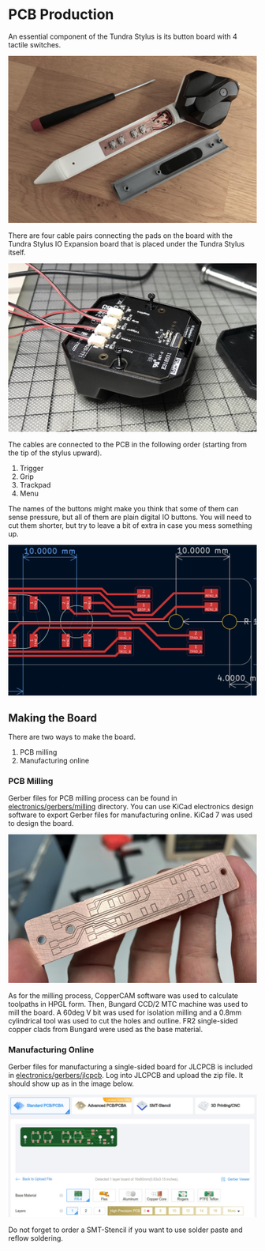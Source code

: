 # PCB Production

An essential component of the Tundra Stylus is its button board with 4 tactile switches. 

![Tundra Stylus PCB](../media/stylus_open.jpg)

There are four cable pairs connecting the pads on the board with the Tundra Stylus IO Expansion board that is placed under the Tundra Stylus itself.

![IO Expansion Board](../media/io_expansion.jpg)

The cables are connected to the PCB in the following order (starting from the tip of the stylus upward).

1. Trigger
2. Grip
3. Trackpad
4. Menu

The names of the buttons might make you think that some of them can sense pressure, but all of them are plain digital IO buttons. You will need to cut them shorter, but try to leave a bit of extra in case you mess something up.

![Stylus PCB Connections](../media/stylus_pcb_connections.jpg)

## Making the Board

There are two ways to make the board.

1. PCB milling
2. Manufacturing online

### PCB Milling

Gerber files for PCB milling process can be found in [electronics/gerbers/milling](../electronics/gerbers/milling) directory. You can use KiCad electronics design software to export Gerber files for manufacturing online. KiCad 7 was used to design the board.

![Plain PCB](../media/pcb.jpg)

As for the milling process, CopperCAM software was used to calculate toolpaths in HPGL form. Then, Bungard CCD/2 MTC machine was used to mill the board. A 60deg V bit was used for isolation milling and a 0.8mm cylindrical tool was used to cut the holes and outline. FR2 single-sided copper clads from Bungard were used as the base material. 

### Manufacturing Online

Gerber files for manufacturing a single-sided board for JLCPCB is included in [electronics/gerbers/jlcpcb](../electronics/gerbers/jlcpcb). Log into JLCPCB and upload the zip file. It should show up as in the image below. 

![JLCPCB](../media/jlcpcb.jpg)

Do not forget to order a SMT-Stencil if you want to use solder paste and reflow soldering. 


